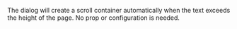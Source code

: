 The dialog will create a scroll container automatically when the text exceeds the height of the page. 
No prop or configuration is needed. 